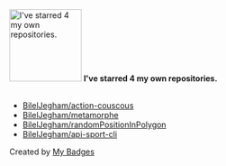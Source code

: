 <img src="https://my-badges.github.io/my-badges/self-star.png" alt="I&apos;ve starred 4 my own repositories." title="I&apos;ve starred 4 my own repositories." width="128">
<strong>I&apos;ve starred 4 my own repositories.</strong>
<br><br>

- <a href="https://github.com/BilelJegham/action-couscous">BilelJegham/action-couscous</a>
- <a href="https://github.com/BilelJegham/metamorphe">BilelJegham/metamorphe</a>
- <a href="https://github.com/BilelJegham/randomPositionInPolygon">BilelJegham/randomPositionInPolygon</a>
- <a href="https://github.com/BilelJegham/api-sport-cli">BilelJegham/api-sport-cli</a>


Created by <a href="https://github.com/my-badges/my-badges">My Badges</a>